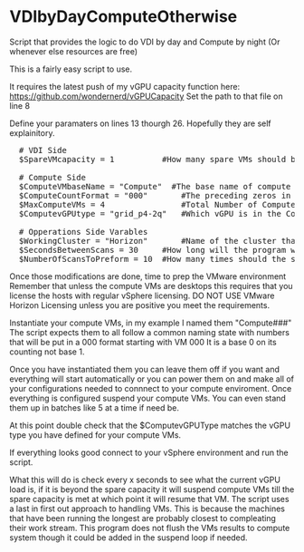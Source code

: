 # VDIbyDayComputeOtherwise
Script that provides the logic to do VDI by day and Compute by night (Or whenever else resources are free)

This is a fairly easy script to use.

It requires the latest push of my vGPU capacity function here: https://github.com/wondernerd/vGPUCapacity
 Set the path to that file on line 8
 
Define your paramaters on lines 13 thourgh 26. Hopefully they are self explainitory.
<pre>
  # VDI Side
  $SpareVMcapacity = 1			#How many spare VMs should be able to be powered on

  # Compute Side
  $ComputeVMbaseName = "Compute"  #The base name of compute VMs, a three digit number will be added at the end
  $ComputeCountFormat = "000"		#The preceding zeros in the compute name, so the 6th VM would be Compute006
  $MaxComputeVMs = 4				#Total Number of Compute VMs in use
  $ComputevGPUtype = "grid_p4-2q"	#Which vGPU is in the Compute VM (later I will detect this)

  # Opperations Side Varables
  $WorkingCluster = "Horizon"		#Name of the cluster that should be 
  $SecondsBetweenScans = 30		#How long will the program wait between scans
  $NumberOfScansToPreform = 10	#How many times should the scan be run 
</pre>

Once those modifications are done, time to prep the VMware environment
Remember that unless the compute VMs are desktops this requires that you license the hosts with regular vSphere licensing.
DO NOT USE VMware Horizon Licensing unless you are positive you meet the requirements.

Instantiate your compute VMs, in my example I named them "Compute###" 
The script expects them to all follow a common naming state with numbers that will be put in a 000 format starting with VM 000
It is a base 0 on its counting not base 1.

Once you have instantiated them you can leave them off if you want and everything will start automatically or you can power them on and make all of your configurations needed to connnect to your compute enviroment. 
Once everything is configured suspend your compute VMs. You can even stand them up in batches like 5 at a time if need be.

At this point double check that the $ComputevGPUType matches the vGPU type you have defined for your compute VMs.

If everything looks good connect to your vSphere environment and run the script. 

What this will do is check every x seconds to see what the current vGPU load is, if it is beyond the spare capacity it will suspend compute VMs till the spare capacity is met at which point it will resume that VM.
The script uses a last in first out approach to handling VMs. This is because the machines that have been running the longest are probably closest to compleating their work stream. 
This program does not flush the VMs results to compute system though it could be added in the suspend loop if needed. 
